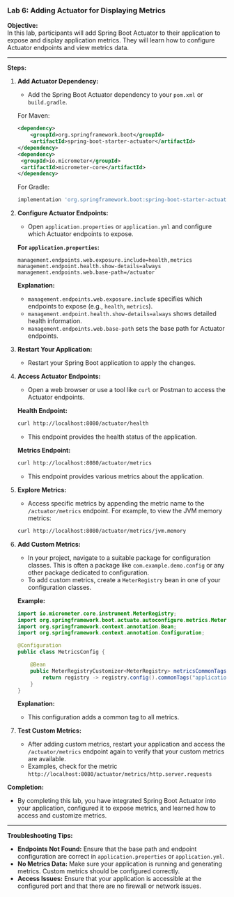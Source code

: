 ### **Lab 6: Adding Actuator for Displaying Metrics**

**Objective:**  
In this lab, participants will add Spring Boot Actuator to their application to expose and display application metrics. They will learn how to configure Actuator endpoints and view metrics data.

---

**Steps:**

1. **Add Actuator Dependency:**
   - Add the Spring Boot Actuator dependency to your `pom.xml` or `build.gradle`.

   For Maven:
   ```xml
   <dependency>
       <groupId>org.springframework.boot</groupId>
       <artifactId>spring-boot-starter-actuator</artifactId>
   </dependency>
   <dependency>
    <groupId>io.micrometer</groupId>
    <artifactId>micrometer-core</artifactId>
   </dependency>

   ```

   For Gradle:
   ```gradle
   implementation 'org.springframework.boot:spring-boot-starter-actuator'
   ```

2. **Configure Actuator Endpoints:**
   - Open `application.properties` or `application.yml` and configure which Actuator endpoints to expose.

   **For `application.properties`:**
   ```properties
   management.endpoints.web.exposure.include=health,metrics
   management.endpoint.health.show-details=always
   management.endpoints.web.base-path=/actuator
   ```


   **Explanation:**
   - `management.endpoints.web.exposure.include` specifies which endpoints to expose (e.g., `health`, `metrics`).
   - `management.endpoint.health.show-details=always` shows detailed health information.
   - `management.endpoints.web.base-path` sets the base path for Actuator endpoints.

3. **Restart Your Application:**
   - Restart your Spring Boot application to apply the changes.

4. **Access Actuator Endpoints:**
   - Open a web browser or use a tool like `curl` or Postman to access the Actuator endpoints.

   **Health Endpoint:**
   ```bash
   curl http://localhost:8080/actuator/health
   ```
   - This endpoint provides the health status of the application.

   **Metrics Endpoint:**
   ```bash
   curl http://localhost:8080/actuator/metrics
   ```
   - This endpoint provides various metrics about the application.

5. **Explore Metrics:**
   - Access specific metrics by appending the metric name to the `/actuator/metrics` endpoint. For example, to view the JVM memory metrics:
   
   ```bash
   curl http://localhost:8080/actuator/metrics/jvm.memory
   ```

6. **Add Custom Metrics:**
   - In your project, navigate to a suitable package for configuration classes. This is often a package like `com.example.demo.config` or any other package dedicated to configuration.
   - To add custom metrics, create a `MeterRegistry` bean in one of your configuration classes.

   **Example:**
   ```java
   import io.micrometer.core.instrument.MeterRegistry;
   import org.springframework.boot.actuate.autoconfigure.metrics.MeterRegistryCustomizer;
   import org.springframework.context.annotation.Bean;
   import org.springframework.context.annotation.Configuration;

   @Configuration
   public class MetricsConfig {

       @Bean
       public MeterRegistryCustomizer<MeterRegistry> metricsCommonTags() {
           return registry -> registry.config().commonTags("application", "demo-application");
       }
   }
   ```

   **Explanation:**
   - This configuration adds a common tag to all metrics.

7. **Test Custom Metrics:**
   - After adding custom metrics, restart your application and access the `/actuator/metrics` endpoint again to verify that your custom metrics are available.
   - Examples, check for the metric `http://localhost:8080/actuator/metrics/http.server.requests`

**Completion:**
- By completing this lab, you have integrated Spring Boot Actuator into your application, configured it to expose metrics, and learned how to access and customize metrics.

---

**Troubleshooting Tips:**
- **Endpoints Not Found:** Ensure that the base path and endpoint configuration are correct in `application.properties` or `application.yml`.
- **No Metrics Data:** Make sure your application is running and generating metrics. Custom metrics should be configured correctly.
- **Access Issues:** Ensure that your application is accessible at the configured port and that there are no firewall or network issues.

